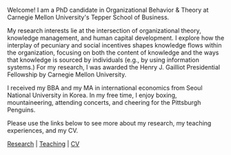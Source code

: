 Welcome! I am a PhD candidate in Organizational Behavior & Theory at Carnegie Mellon University's Tepper School of Business.

My research interests lie at the intersection of organizational theory, knowledge management, and human capital development. I explore how the interplay of pecuniary and social incentives shapes knowledge flows within the organization, focusing on both the content of knowledge and the ways that knowledge is sourced by individuals (e.g., by using information systems.) For my research, I was awarded the Henry J. Gailliot Presidential Fellowship by Carnegie Mellon University.

I received my BBA and my MA in international economics from Seoul National University in Korea. In my free time, I enjoy boxing, mountaineering, attending concerts, and cheering for the Pittsburgh Penguins.

Please use the links below to see more about my research, my teaching experiences, and my CV.

[Research](./research.html) | [Teaching](./teaching.html) | [CV](./CV.html)  
